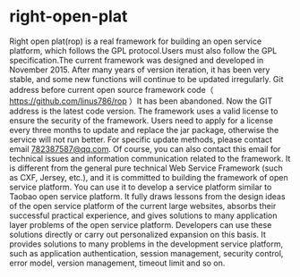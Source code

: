 # right-open-plat
  Right open plat(rop) is a real framework for building an open service platform, which follows the GPL protocol.Users must also follow the GPL specification.The current framework was designed and developed in November 2015. After many years of version iteration, it has been very stable, and some new functions will continue to be updated irregularly.
  Git address before current open source framework code（ https://github.com/linus786/rop ）It has been abandoned. Now the GIT address is the latest code version. The framework uses a valid license to ensure the security of the framework. Users need to apply for a license every three months to update and replace the jar package, otherwise the service will not run better. For specific update methods, please contact email 782387587@qq.com. Of course, you can also contact this email for technical issues and information communication related to the framework.
  It is different from the general pure technical Web Service Framework (such as CXF, Jersey, etc.), and it is committed to building the framework of open service platform. You can use it to develop a service platform similar to Taobao open service platform. It fully draws lessons from the design ideas of the open service platform of the current large websites, absorbs their successful practical experience, and gives solutions to many application layer problems of the open service platform. Developers can use these solutions directly or carry out personalized expansion on this basis.
  It provides solutions to many problems in the development service platform, such as application authentication, session management, security control, error model, version management, timeout limit and so on.
